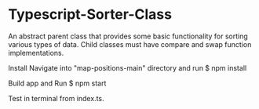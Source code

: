 # Typescript-Sorter-Class
An abstract parent class that provides some basic functionality for sorting various types of data. Child classes must have compare and swap function implementations.

Install
Navigate into "map-positions-main" directory and run
$ npm install

Build app and Run
$ npm start

Test in terminal from index.ts.
